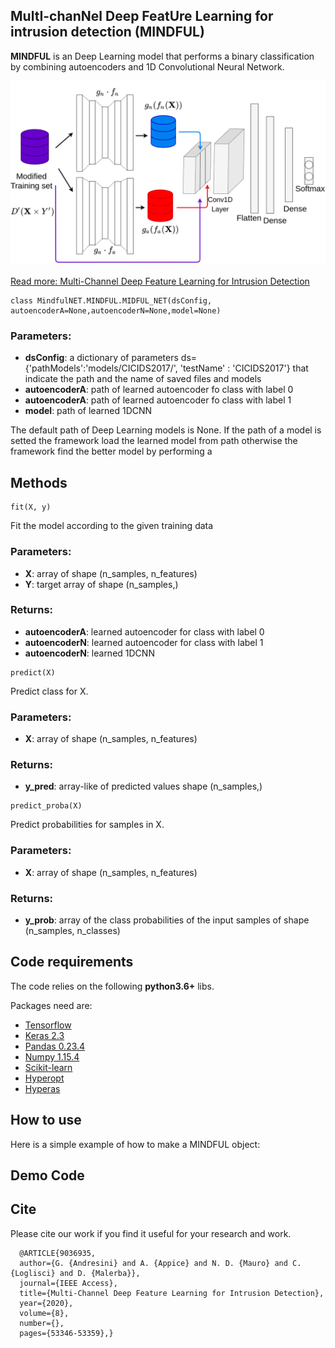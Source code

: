 ## MultI-chanNel Deep FeatUre Learning for intrusion detection (MINDFUL)

**MINDFUL** is an Deep Learning model that performs a binary classification by combining autoencoders and 1D Convolutional Neural Network. 

![MINDFUL](https://raw.githubusercontent.com/gsndr/MINDFUL_NET/master/MINDFUL.png)

[Read more: Multi-Channel Deep Feature Learning for Intrusion Detection](https://ieeexplore.ieee.org/document/9036935) 



```
class MindfulNET.MINDFUL.MIDFUL_NET(dsConfig, autoencoderA=None,autoencoderN=None,model=None)
```
### Parameters:
* **dsConfig**: a dictionary of parameters ds={'pathModels':'models/CICIDS2017/', 'testName' : 'CICIDS2017'} that indicate the path and the name of saved files and models
* **autoencoderA**: path of learned autoencoder fo class with label 0
* **autoencoderA**: path of learned autoencoder fo class with label 1
* **model**: path of learned 1DCNN


The default path of Deep Learning models is None. If the path of a model is setted the framework load the learned model from path otherwise the framework find the better model by performing a

## Methods
```
fit(X, y)
```
Fit the model according to the given training data

### Parameters:
* **X**: array of shape (n_samples, n_features)
* **Y**:  target array of shape (n_samples,) 

### Returns:
 * **autoencoderA**: learned autoencoder for class with label 0
 * **autoencoderN**: learned autoencoder for class with label 1
 * **autoencoderN**: learned 1DCNN
 


```
predict(X)
```
Predict class for X.

### Parameters:
* **X**: array of shape (n_samples, n_features)

### Returns:
 * **y_pred**: array-like of predicted values shape (n_samples,)

```
predict_proba(X)
```
Predict probabilities for samples in X.

### Parameters:
* **X**: array of shape (n_samples, n_features)

### Returns:
 * **y_prob**: array of the class probabilities of the input samples of  shape (n_samples, n_classes) 


## Code requirements

The code relies on the following **python3.6+** libs.

Packages need are:
* [Tensorflow](https://www.tensorflow.org/) 
* [Keras 2.3](https://github.com/keras-team/keras) 
* [Pandas 0.23.4](https://pandas.pydata.org/)
* [Numpy 1.15.4](https://www.numpy.org/)
* [Scikit-learn](https://scikit-learn.org/stable/)
* [Hyperopt](http://hyperopt.github.io/hyperopt/)
* [Hyperas](https://github.com/maxpumperla/hyperas)


## How to use
Here is a simple example of how to make a MINDFUL object:


## Demo Code

## Cite
Please cite our work if you find it useful for your research and work.
```
  @ARTICLE{9036935, 
  author={G. {Andresini} and A. {Appice} and N. D. {Mauro} and C. {Loglisci} and D. {Malerba}}, 
  journal={IEEE Access}, 
  title={Multi-Channel Deep Feature Learning for Intrusion Detection}, 
  year={2020}, 
  volume={8}, 
  number={}, 
  pages={53346-53359},}
```

